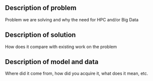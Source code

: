 ## Description of problem
Problem we are solving and why the need for HPC and/or Big Data

## Description of solution
How does it compare with existing work on the problem

## Description of model and data 
Where did it come from, how did you acquire it, what does it mean, etc.
